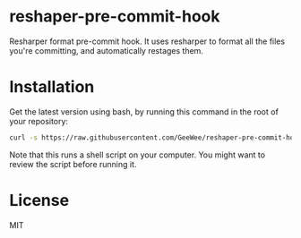 # reshaper-pre-commit-hook
Resharper format pre-commit hook. It uses resharper to format all the files you're committing, and automatically restages them.

# Installation
Get the latest version using bash, by running this command in the root of your repository:
```bash
curl -s https://raw.githubusercontent.com/GeeWee/reshaper-pre-commit-hook/master/install-git-hook.sh | sh (or bash, depending on your system)
```
Note that this runs a shell script on your computer. You might want to review the script before running it.

# License
MIT
